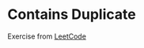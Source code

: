 # Contains Duplicate
Exercise from [LeetCode](https://leetcode.com/problems/contains-duplicate/description/)
